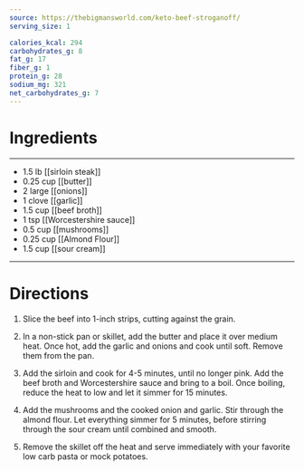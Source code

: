 ```yaml
---
source: https://thebigmansworld.com/keto-beef-stroganoff/
serving_size: 1

calories_kcal: 294
carbohydrates_g: 8
fat_g: 17
fiber_g: 1
protein_g: 28
sodium_mg: 321
net_carbohydrates_g: 7
---
```

# Ingredients
---
- 1.5 lb [[sirloin steak]]
- 0.25 cup [[butter]]
- 2 large [[onions]]
- 1 clove [[garlic]]
- 1.5 cup [[beef broth]]
- 1 tsp [[Worcestershire sauce]]
- 0.5 cup [[mushrooms]]
- 0.25 cup [[Almond Flour]]
- 1.5 cup [[sour cream]]
---

# Directions
1. Slice the beef into 1-inch strips, cutting against the grain.

2. In a non-stick pan or skillet, add the butter and place it over medium heat. Once hot, add the garlic and onions and cook until soft. Remove them from the pan.

3. Add the sirloin and cook for 4-5 minutes, until no longer pink. Add the beef broth and Worcestershire sauce and bring to a boil. Once boiling, reduce the heat to low and let it simmer for 15 minutes.

4. Add the mushrooms and the cooked onion and garlic. Stir through the almond flour. Let everything simmer for 5 minutes, before stirring through the sour cream until combined and smooth.

5. Remove the skillet off the heat and serve immediately with your favorite low carb pasta or mock potatoes.

